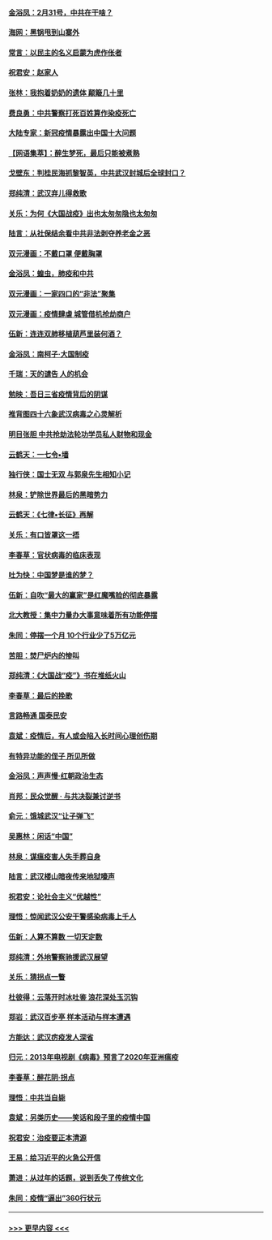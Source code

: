 #### [金浴凤：2月31号，中共在干啥？](../pages/nsc993/n11922706.md?t=03080703) 
#### [海网：黑锅甩到山寨外](../pages/nsc993/n11922688.md?t=03080703) 
#### [常言：以民主的名义启蒙为虎作伥者](../pages/nsc993/n11922217.md?t=03080703) 
#### [祝君安：赵家人](../pages/nsc993/n11922209.md?t=03080703) 
#### [张林：我抱着奶奶的遗体 颠簸几十里](../pages/nsc993/n11920945.md?t=03080703) 
#### [费良勇：中共警察打死百姓算作染疫死亡](../pages/nsc993/n11919264.md?t=03080703) 
#### [大陆专家：新冠疫情暴露出中国十大问题](../pages/nsc993/n11919187.md?t=03080703) 
#### [【网语集萃】：醉生梦死，最后只能被煮熟](../pages/nsc993/n11918994.md?t=03080703) 
#### [戈壁东：判桂民海抓黎智英，中共武汉封城后全球封口？](../pages/nsc993/n11917982.md?t=03080703) 
#### [郑纯清：武汉弃儿得救歌](../pages/nsc993/n11917881.md?t=03080703) 
#### [关乐：为何《大国战疫》出也太匆匆隐也太匆匆](../pages/nsc993/n11917792.md?t=03080703) 
#### [陆言：从社保结余看中共非法剥夺养老金之恶](../pages/nsc993/n11917084.md?t=03080703) 
#### [双元漫画：不戴口罩 便戴胸罩](../pages/nsc993/n11916447.md?t=03080703) 
#### [金浴凤：蝗虫，肺疫和中共](../pages/nsc993/n11916904.md?t=03080703) 
#### [双元漫画：一家四口的“非法”聚集](../pages/nsc993/n11916378.md?t=03080703) 
#### [双元漫画：疫情肆虐 城管借机抢劫商户](../pages/nsc993/n11916310.md?t=03080703) 
#### [伍新：连连双肺移植葫芦里装何酒？](../pages/nsc993/n11913667.md?t=03080703) 
#### [金浴凤：南柯子·大国制疫](../pages/nsc993/n11913657.md?t=03080703) 
#### [千瑞：天的谴告  人的机会](../pages/nsc993/n11913309.md?t=03080703) 
#### [勉映：吾日三省疫情背后的阴谋](../pages/nsc993/n11913079.md?t=03080703) 
#### [推背图四十六象武汉病毒之心灵解析](../pages/nsc993/n11911761.md?t=03080703) 
#### [明目张胆 中共抢劫法轮功学员私人财物和现金](../pages/nsc993/n11910262.md?t=03080703) 
#### [云鹤天：一七令▪墙](../pages/nsc993/n11910627.md?t=03080703) 
#### [独行侠：国士无双 与郭泉先生相知小记](../pages/nsc993/n11910613.md?t=03080703) 
#### [林泉：铲除世界最后的黑暗势力](../pages/nsc993/n11909320.md?t=03080703) 
#### [云鹤天：《七律▪长征》再解](../pages/nsc993/n11909327.md?t=03080703) 
#### [关乐：有口皆罩这一捂](../pages/nsc993/n11908393.md?t=03080703) 
#### [李春草：官状病毒的临床表现](../pages/nsc993/n11908339.md?t=03080703) 
#### [吐为快：中国梦是谁的梦？](../pages/nsc993/n11906564.md?t=03080703) 
#### [伍新：自吹“最大的赢家”是红魔嘴脸的彻底暴露](../pages/nsc993/n11906407.md?t=03080703) 
#### [北大教授：集中力量办大事意味着所有功能停摆](../pages/nsc993/n11904800.md?t=03080703) 
#### [朱同：停摆一个月 10个行业少了5万亿元](../pages/nsc993/n11904498.md?t=03080703) 
#### [苦胆：焚尸炉内的惨叫](../pages/nsc993/n11904479.md?t=03080703) 
#### [郑纯清：《大国战“疫”》书在堆纸火山](../pages/nsc993/n11904450.md?t=03080703) 
#### [李春草：最后的挽歌](../pages/nsc993/n11904441.md?t=03080703) 
#### [言路畅通 国泰民安](../pages/nsc993/n11904222.md?t=03080703) 
#### [袁斌：疫情后，有人或会陷入长时间心理创伤期](../pages/nsc993/n11901514.md?t=03080703) 
#### [有特异功能的侄子 所见所做](../pages/nsc993/n11901154.md?t=03080703) 
#### [金浴凤：声声慢‧红朝政治生态](../pages/nsc993/n11899553.md?t=03080703) 
#### [肖邦：民众觉醒 · 与共决裂兼讨逆书](../pages/nsc993/n11898435.md?t=03080703) 
#### [俞元：饿城武汉“让子弹飞”](../pages/nsc993/n11898344.md?t=03080703) 
#### [吴惠林：闲话“中国”](../pages/nsc993/n11898182.md?t=03080703) 
#### [林泉：谋瘟疫害人失手葬自身](../pages/nsc993/n11897892.md?t=03080703) 
#### [陆言：武汉楼山暗夜传来地狱嚎声](../pages/nsc993/n11897033.md?t=03080703) 
#### [祝君安：论社会主义“优越性”](../pages/nsc993/n11897005.md?t=03080703) 
#### [理悟：惊闻武汉公安干警感染病毒上千人](../pages/nsc993/n11896947.md?t=03080703) 
#### [伍新：人算不算数 一切天定数](../pages/nsc993/n11893372.md?t=03080703) 
#### [郑纯清：外地警察驰援武汉展望](../pages/nsc993/n11893115.md?t=03080703) 
#### [关乐：猜拐点一瞥](../pages/nsc993/n11893020.md?t=03080703) 
#### [杜彼得：云落开时冰吐鉴 浪花深处玉沉钩](../pages/nsc993/n11892107.md?t=03080703) 
#### [郑岩：武汉百步亭 样本活动与样本遭遇](../pages/nsc993/n11892310.md?t=03080703) 
#### [方能达：武汉疠疫发人深省](../pages/nsc993/n11891376.md?t=03080703) 
#### [归元：2013年电视剧《病毒》预言了2020年亚洲瘟疫](../pages/nsc993/n11891126.md?t=03080703) 
#### [李春草：醉花阴·拐点](../pages/nsc993/n11890567.md?t=03080703) 
#### [理悟：中共当自毙](../pages/nsc993/n11890559.md?t=03080703) 
#### [袁斌：另类历史——笑话和段子里的疫情中国](../pages/nsc993/n11889243.md?t=03080703) 
#### [祝君安：治疫要正本清源](../pages/nsc993/n11889085.md?t=03080703) 
#### [王易：给习近平的火急公开信](../pages/nsc993/n11888225.md?t=03080703) 
#### [萧进：从过年的话题，说到丢失了传统文化](../pages/nsc993/n11887732.md?t=03080703) 
#### [朱同：疫情“逼出”360行状元](../pages/nsc993/n11887678.md?t=03080703) 

----
#### [ >>> 更早内容 <<< ](../indexes/nsc993-earlier.md)

